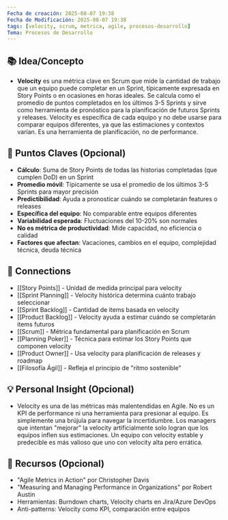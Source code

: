 ```yaml
---
Fecha de creación: 2025-08-07 19:38
Fecha de Modificación: 2025-08-07 19:38
tags: [velocity, scrum, metrica, agile, procesos-desarrollo]
Tema: Procesos de Desarrollo
---
```


## 📚 Idea/Concepto 
- **Velocity** es una métrica clave en Scrum que mide la cantidad de trabajo que un equipo puede completar en un Sprint, típicamente expresada en Story Points o en ocasiones en horas ideales. Se calcula como el promedio de puntos completados en los últimos 3-5 Sprints y sirve como herramienta de pronóstico para la planificación de futuros Sprints y releases. Velocity es específica de cada equipo y no debe usarse para comparar equipos diferentes, ya que las estimaciones y contextos varían. Es una herramienta de planificación, no de performance.

## 📌 Puntos Claves (Opcional)
- **Cálculo**: Suma de Story Points de todas las historias completadas (que cumplen DoD) en un Sprint
- **Promedio móvil**: Típicamente se usa el promedio de los últimos 3-5 Sprints para mayor precisión
- **Predictibilidad**: Ayuda a pronosticar cuándo se completarán features o releases
- **Específica del equipo**: No comparable entre equipos diferentes
- **Variabilidad esperada**: Fluctuaciones del 10-20% son normales
- **No es métrica de productividad**: Mide capacidad, no eficiencia o calidad
- **Factores que afectan**: Vacaciones, cambios en el equipo, complejidad técnica, deuda técnica

## 🔗 Connections
- [[Story Points]] - Unidad de medida principal para velocity
- [[Sprint Planning]] - Velocity histórica determina cuánto trabajo seleccionar
- [[Sprint Backlog]] - Cantidad de items basada en velocity
- [[Product Backlog]] - Velocity ayuda a estimar cuándo se completarán items futuros
- [[Scrum]] - Métrica fundamental para planificación en Scrum
- [[Planning Poker]] - Técnica para estimar los Story Points que componen velocity
- [[Product Owner]] - Usa velocity para planificación de releases y roadmap
- [[Filosofía Ágil]] - Refleja el principio de "ritmo sostenible"

## 💡 Personal Insight (Opcional)
- Velocity es una de las métricas más malentendidas en Agile. No es un KPI de performance ni una herramienta para presionar al equipo. Es simplemente una brújula para navegar la incertidumbre. Los managers que intentan "mejorar" la velocity artificialmente solo logran que los equipos inflen sus estimaciones. Un equipo con velocity estable y predecible es más valioso que uno con velocity alta pero errática.

## 🧾 Recursos (Opcional)
- "Agile Metrics in Action" por Christopher Davis
- "Measuring and Managing Performance in Organizations" por Robert Austin
- Herramientas: Burndown charts, Velocity charts en Jira/Azure DevOps
- Anti-patterns: Velocity como KPI, comparación entre equipos
